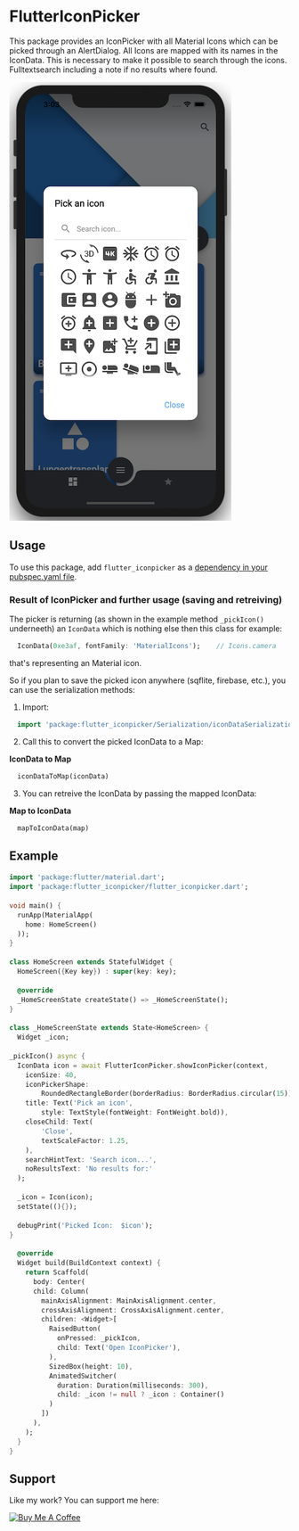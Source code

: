 # FlutterIconPicker

This package provides an IconPicker with all Material Icons which can be picked through an AlertDialog. All Icons are mapped with its names in the IconData. This is necessary to make it possible to search through the icons. Fulltextsearch including a note if no results where found.

![IconPicker](https://github.com/Ahmadre/FlutterIconPicker/blob/master/assets/FlutterIconPicker.png)

## Usage

To use this package, add ```flutter_iconpicker``` as a [dependency in your pubspec.yaml file](https://flutter.io/platform-plugins/).

### Result of IconPicker and further usage (saving and retreiving)

The picker is returning (as shown in the example method ```_pickIcon()``` underneeth) an ```IconData``` which is nothing else then this class for example: 
```dart
  IconData(0xe3af, fontFamily: 'MaterialIcons');    // Icons.camera
``` 
that's representing an Material icon. 

So if you plan to save the picked icon anywhere (sqflite, firebase, etc.), you can use the serialization methods:

1. Import: 
```dart
  import 'package:flutter_iconpicker/Serialization/iconDataSerialization.dart';
```

2. Call this to convert the picked IconData to a Map:

__IconData to Map__
```dart
  iconDataToMap(iconData)
```

3. You can retreive the IconData by passing the mapped IconData:

__Map to IconData__
```dart
  mapToIconData(map)
```

## Example

```dart
import 'package:flutter/material.dart';
import 'package:flutter_iconpicker/flutter_iconpicker.dart';

void main() {
  runApp(MaterialApp(
    home: HomeScreen()
  ));
}

class HomeScreen extends StatefulWidget {
  HomeScreen({Key key}) : super(key: key);

  @override
  _HomeScreenState createState() => _HomeScreenState();
}

class _HomeScreenState extends State<HomeScreen> {
  Widget _icon;
  
_pickIcon() async {
  IconData icon = await FlutterIconPicker.showIconPicker(context,
    iconSize: 40,
    iconPickerShape:
        RoundedRectangleBorder(borderRadius: BorderRadius.circular(15)),
    title: Text('Pick an icon',
        style: TextStyle(fontWeight: FontWeight.bold)),
    closeChild: Text(
        'Close',
        textScaleFactor: 1.25,
    ),
    searchHintText: 'Search icon...',
    noResultsText: 'No results for:'
  );
  
  _icon = Icon(icon);
  setState((){});
  
  debugPrint('Picked Icon:  $icon');
}
  
  @override
  Widget build(BuildContext context) {
    return Scaffold(
      body: Center(
      child: Column(
        mainAxisAlignment: MainAxisAlignment.center,
        crossAxisAlignment: CrossAxisAlignment.center,
        children: <Widget>[
          RaisedButton(
            onPressed: _pickIcon,
            child: Text('Open IconPicker'),
          ),
          SizedBox(height: 10),
          AnimatedSwitcher(
            duration: Duration(milliseconds: 300),
            child: _icon != null ? _icon : Container()
          )
        ])
      ),
    );
  }
}
```

## Support
Like my work? You can support me here:

<a href="https://www.buymeacoffee.com/wyXvWnH" target="_blank"><img src="https://cdn.buymeacoffee.com/buttons/lato-white.png" alt="Buy Me A Coffee" width="100px"></a>
